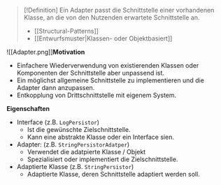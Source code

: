 >[!Definition]
>Ein Adapter passt die Schnittstelle einer vorhandenen Klasse, an die von den Nutzenden erwartete Schnittstelle an.
>- [[Structural-Patterns]]
>- [[Entwurfsmuster|Klassen- oder Objektbasiert]]

![[Adapter.png]]**Motivation**
- Einfachere Wiederverwendung von existierenden Klassen oder Komponenten der Schnittstelle aber unpassend ist.
- Ein möglichst allgemeine Schnittstelle zu implementieren und die Adapter dann anzupassen.
- Entkopplung von Drittschnittstelle mit eigenem System.

**Eigenschaften**
- Interface (z.B. `LogPersistor`)
	- Ist die gewünschte Zielschnittstelle.
	- Kann eine abstrakte Klasse oder ein Interface sien.
- Adapter: (z.B. `StringPersistorAdatper`)
	- Verwendet die adatpierte Klasse / Objekt
	- Spezialisiert oder implementiert die Zielschnittstelle.
- Adaptierte Klasse (z.B. `StringPersistor`)
	- Adaptierte Klasse, deren Schnittstelle adaptiert werden soll.
